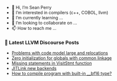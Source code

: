 - 👋 Hi, I’m Sean Perry
- 👀 I’m interested in compilers (c++, COBOL, llvm)
- 🌱 I’m currently learning ...
- 💞️ I’m looking to collaborate on ...
- 📫 How to reach me ...

<!---
s66perry/s66perry is a ✨ special ✨ repository because its `README.md` (this file) appears on your GitHub profile.
You can click the Preview link to take a look at your changes.
--->
### 📕 Latest LLVM Discourse Posts

<!-- DISCOURSE-LLVM:START -->
- [Problems with code model large and relocations](https://discourse.llvm.org/t/problems-with-code-model-large-and-relocations/70511#post_1)
- [Zero initialization for globals with common linkage](https://discourse.llvm.org/t/zero-initialization-for-globals-with-common-linkage/1762#post_7)
- [Missing statements in VisitStmt function](https://discourse.llvm.org/t/missing-statements-in-visitstmt-function/70507#post_1)
- [JITLink new backends](https://discourse.llvm.org/t/jitlink-new-backends/68223#post_17)
- [How to compile program with built-in __bf16 type?](https://discourse.llvm.org/t/how-to-compile-program-with-built-in-bf16-type/70501#post_8)
<!-- DISCOURSE-LLVM:END -->
